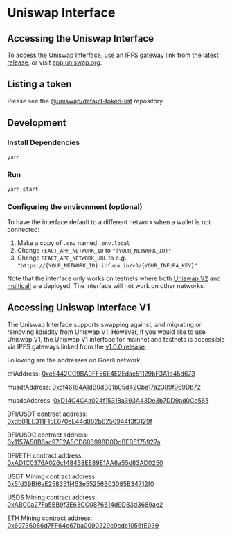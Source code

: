 # Uniswap Interface

## Accessing the Uniswap Interface

To access the Uniswap Interface, use an IPFS gateway link from the
[latest release](https://github.com/Uniswap/uniswap-interface/releases/latest), 
or visit [app.uniswap.org](https://app.uniswap.org).

## Listing a token

Please see the
[@uniswap/default-token-list](https://github.com/uniswap/default-token-list) 
repository.

## Development

### Install Dependencies

```bash
yarn
```

### Run

```bash
yarn start
```

### Configuring the environment (optional)

To have the interface default to a different network when a wallet is not connected:

1. Make a copy of `.env` named `.env.local`
2. Change `REACT_APP_NETWORK_ID` to `"{YOUR_NETWORK_ID}"`
3. Change `REACT_APP_NETWORK_URL` to e.g. `"https://{YOUR_NETWORK_ID}.infura.io/v3/{YOUR_INFURA_KEY}"` 

Note that the interface only works on testnets where both 
[Uniswap V2](https://uniswap.org/docs/v2/smart-contracts/factory/) and 
[multicall](https://github.com/makerdao/multicall) are deployed.
The interface will not work on other networks.

## Accessing Uniswap Interface V1

The Uniswap Interface supports swapping against, and migrating or removing liquidity from Uniswap V1. However,
if you would like to use Uniswap V1, the Uniswap V1 interface for mainnet and testnets is accessible via IPFS gateways 
linked from the [v1.0.0 release](https://github.com/Uniswap/uniswap-interface/releases/tag/v1.0.0).

Following are the addresses on Goerli network:

dfiAddress: [0xe5442CC9BA0FF56E4E2Edae51129bF3A1b45d673](https://goerli.etherscan.io/address/0xe5442CC9BA0FF56E4E2Edae51129bF3A1b45d673)

musdtAddress: [0xcf46184A1dB0dB31b05d42Cba17a2389f969Db72](https://goerli.etherscan.io/address/0xcf46184A1dB0dB31b05d42Cba17a2389f969Db72)

musdcAddress: [0xD14C4C4a024f15318a393A43De3b7DD9ad0Ce565](https://goerli.etherscan.io/address/0xD14C4C4a024f15318a393A43De3b7DD9ad0Ce565)

DFI/USDT contract address: [0xdb01EE311F15E870eE44d882b6256944f3f3129f](https://goerli.etherscan.io/address/0xdb01EE311F15E870eE44d882b6256944f3f3129f)

DFI/USDC contract address: [0x1157A50B6ac97F2A5CD686998D0DdBEB5175927a](https://goerli.etherscan.io/address/0x1157A50B6ac97F2A5CD686998D0DdBEB5175927a)

DFI/ETH contract address:  [0xAD1C0376A026c148438EE89E1AA8a55d83AD0250](https://goerli.etherscan.io/address/0xAD1C0376A026c148438EE89E1AA8a55d83AD0250)

USDT Mining contract address:  [0x5fd39Bf6aE258351f453e55256B03085B34712f0](https://goerli.etherscan.io/address/0x5fd39Bf6aE258351f453e55256B03085B34712f0)

USDS Mining contract address:  [0xABC0a27Fa5BB9f3E63CC0876614d9D83d3689ae2](https://goerli.etherscan.io/address/0xABC0a27Fa5BB9f3E63CC0876614d9D83d3689ae2)

ETH Mining contract address:  [0x69736086d7FF64e67ba0090229c9cdc1056fE039](https://goerli.etherscan.io/address/0x69736086d7FF64e67ba0090229c9cdc1056fE039)
